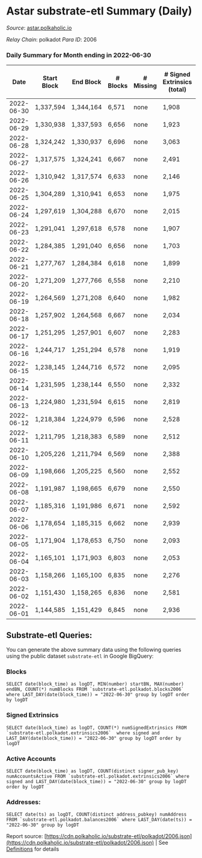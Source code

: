 # Astar substrate-etl Summary (Daily)

_Source_: [astar.polkaholic.io](https://astar.polkaholic.io)

*Relay Chain*: polkadot
*Para ID*: 2006



### Daily Summary for Month ending in 2022-06-30


| Date | Start Block | End Block | # Blocks | # Missing | # Signed Extrinsics (total) | # Active Accounts | # Addresses with Balances | # Events | # Transfers | # XCM Transfers In | # XCM Transfers Out |
| ---- | ----------- | --------- | -------- | --------- | --------------------------- | ----------------- | ------------------------- | -------- | ----------- | ------------------ | ------------------- |
| 2022-06-30 | 1,337,594 | 1,344,164 | 6,571 | none  | 1,908 | 1,147 | 374,451 | 1,095,646 | 10,025 ($1,835,157.39) | 16 ($17,737.21) | 21 ($244,262.97) |
| 2022-06-29 | 1,330,938 | 1,337,593 | 6,656 | none  | 1,923 | 1,078 | 374,179 | 1,216,356 | 10,344 ($2,451,599.78) | 16 ($9,864.33) | 24 ($133,366.81) |
| 2022-06-28 | 1,324,242 | 1,330,937 | 6,696 | none  | 3,063 | 1,641 | 373,647 | 1,497,062 | 23,492 ($17,533,160.92) | 81 ($93,649.37) | 10 ($94.23) |
| 2022-06-27 | 1,317,575 | 1,324,241 | 6,667 | none  | 2,491 | 1,451 |  | 1,020,770 | 17,068 ($5,347,364.34) | 55 ($610,620.07) |   |
| 2022-06-26 | 1,310,942 | 1,317,574 | 6,633 | none  | 2,146 | 1,217 |  | 1,179,116 | 11,168 ($2,800,869.92) | 18 ($42,702.93) |   |
| 2022-06-25 | 1,304,289 | 1,310,941 | 6,653 | none  | 1,975 | 1,089 |  | 839,938 | 10,273 ($848,237.64) | 11 ($10,995.23) |   |
| 2022-06-24 | 1,297,619 | 1,304,288 | 6,670 | none  | 2,015 | 1,118 |  | 1,281,042 | 10,417 ($1,489,222.59) | 5 ($1,282.64) |   |
| 2022-06-23 | 1,291,041 | 1,297,618 | 6,578 | none  | 1,907 | 1,064 | 359,794 | 1,357,847 | 9,351 ($532,383.44) | 6 ($2,737.08) |   |
| 2022-06-22 | 1,284,385 | 1,291,040 | 6,656 | none  | 1,703 | 990 |  | 1,484,726 | 9,292 ($4,278,685.60) | 8 ($14,483.21) |   |
| 2022-06-21 | 1,277,767 | 1,284,384 | 6,618 | none  | 1,899 | 1,124 |  | 1,513,879 | 9,548 ($1,906,745.01) | 10 ($44,256.39) |   |
| 2022-06-20 | 1,271,209 | 1,277,766 | 6,558 | none  | 2,210 | 1,239 | 357,473 | 1,570,728 | 10,185 ($1,056,282.20) | 7 ($3,545.15) |   |
| 2022-06-19 | 1,264,569 | 1,271,208 | 6,640 | none  | 1,982 | 990 |  | 1,378,394 | 9,811 ($963,827.41) | 21 ($17,223.14) |   |
| 2022-06-18 | 1,257,902 | 1,264,568 | 6,667 | none  | 2,034 | 1,011 | 356,377 | 1,090,958 | 10,134 ($2,276,971.08) | 15 ($5,539.51) |   |
| 2022-06-17 | 1,251,295 | 1,257,901 | 6,607 | none  | 2,283 | 1,128 |  | 1,338,640 | 11,062 ($3,849,993.82) | 13 ($9,587.01) |   |
| 2022-06-16 | 1,244,717 | 1,251,294 | 6,578 | none  | 1,919 | 1,069 |  | 1,426,764 | 10,872 ($2,017,380.38) | 13 ($7,822.96) |   |
| 2022-06-15 | 1,238,145 | 1,244,716 | 6,572 | none  | 2,095 | 1,137 | 354,783 | 1,642,370 | 10,506 ($2,548,331.03) | 21 ($4,237.96) |   |
| 2022-06-14 | 1,231,595 | 1,238,144 | 6,550 | none  | 2,332 | 1,242 |  | 1,550,248 | 11,081 ($4,009,941.82) | 25 ($25,624.49) |   |
| 2022-06-13 | 1,224,980 | 1,231,594 | 6,615 | none  | 2,819 | 1,467 | 354,336 | 1,623,675 | 13,223 ($7,576,388.72) | 43 ($118,828.04) |   |
| 2022-06-12 | 1,218,384 | 1,224,979 | 6,596 | none  | 2,528 | 1,219 | 354,020 | 1,580,875 | 11,369 ($4,659,479.58) | 51 ($443,149.97) |   |
| 2022-06-11 | 1,211,795 | 1,218,383 | 6,589 | none  | 2,512 | 1,134 | 353,598 | 1,858,773 | 11,054 ($2,041,388.29) | 78 ($618,866.39) |   |
| 2022-06-10 | 1,205,226 | 1,211,794 | 6,569 | none  | 2,388 | 1,204 |  | 2,578,268 | 12,049 ($4,848,774.31) | 120 ($2,035,147.73) |   |
| 2022-06-09 | 1,198,666 | 1,205,225 | 6,560 | none  | 2,552 | 1,321 | 352,504 | 2,318,107 | 11,652 ($3,748,861.00) | 122 ($993,748.88) |   |
| 2022-06-08 | 1,191,987 | 1,198,665 | 6,679 | none  | 2,550 | 1,295 |  | 2,145,230 | 11,705 ($2,872,860.94) | 57 ($105,046.27) |   |
| 2022-06-07 | 1,185,316 | 1,191,986 | 6,671 | none  | 2,592 | 1,329 |  | 2,072,206 | 11,708 ($2,367,672.64) | 58 ($77,100.17) |   |
| 2022-06-06 | 1,178,654 | 1,185,315 | 6,662 | none  | 2,939 | 1,522 |  | 2,049,786 | 11,395 ($6,111,902.20) | 63 ($631,495.61) |   |
| 2022-06-05 | 1,171,904 | 1,178,653 | 6,750 | none  | 2,093 | 1,129 |  | 1,711,502 | 9,716 ($725,684.14) | 34 ($54,222.02) |   |
| 2022-06-04 | 1,165,101 | 1,171,903 | 6,803 | none  | 2,053 | 1,173 |  | 1,835,251 | 10,288 ($1,104,192.21) | 78 ($303,344.28) |   |
| 2022-06-03 | 1,158,266 | 1,165,100 | 6,835 | none  | 2,276 | 1,256 |  | 1,574,770 | 9,847 ($1,460,035.07) | 38 ($62,125.07) |   |
| 2022-06-02 | 1,151,430 | 1,158,265 | 6,836 | none  | 2,581 | 1,350 | 349,440 | 2,010,274 | 12,210 ($2,064,602.77) | 51 ($114,578.54) |   |
| 2022-06-01 | 1,144,585 | 1,151,429 | 6,845 | none  | 2,936 | 1,495 |  | 2,403,395 | 13,746 ($4,832,333.77) | 130 ($391,334.61) |   |

## Substrate-etl Queries:
You can generate the above summary data using the following queries using the public dataset `substrate-etl` in Google BigQuery:


### Blocks
```
SELECT date(block_time) as logDT, MIN(number) startBN, MAX(number) endBN, COUNT(*) numBlocks FROM `substrate-etl.polkadot.blocks2006`  where LAST_DAY(date(block_time)) = "2022-06-30" group by logDT order by logDT
```


### Signed Extrinsics
```
SELECT date(block_time) as logDT, COUNT(*) numSignedExtrinsics FROM `substrate-etl.polkadot.extrinsics2006`  where signed and LAST_DAY(date(block_time)) = "2022-06-30" group by logDT order by logDT
```


### Active Accounts
```
SELECT date(block_time) as logDT, COUNT(distinct signer_pub_key) numAccountsActive FROM `substrate-etl.polkadot.extrinsics2006` where signed and LAST_DAY(date(block_time)) = "2022-06-30" group by logDT order by logDT
```


### Addresses:
```
SELECT date(ts) as logDT, COUNT(distinct address_pubkey) numAddress FROM `substrate-etl.polkadot.balances2006` where LAST_DAY(date(ts)) = "2022-06-30" group by logDT
```



Report source: [https://cdn.polkaholic.io/substrate-etl/polkadot/2006.json](https://cdn.polkaholic.io/substrate-etl/polkadot/2006.json) | See [Definitions](/DEFINITIONS.md) for details

